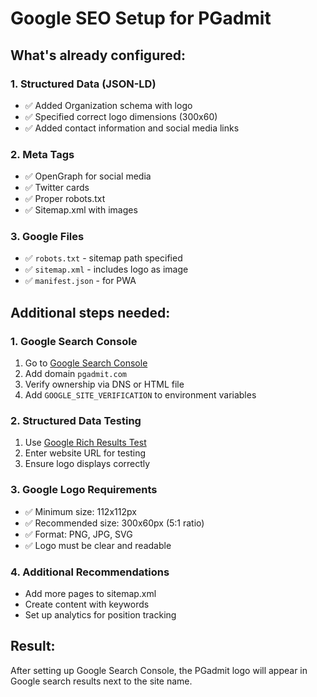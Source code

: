 # Google SEO Setup for PGadmit

## What's already configured:

### 1. Structured Data (JSON-LD)
- ✅ Added Organization schema with logo
- ✅ Specified correct logo dimensions (300x60)
- ✅ Added contact information and social media links

### 2. Meta Tags
- ✅ OpenGraph for social media
- ✅ Twitter cards
- ✅ Proper robots.txt
- ✅ Sitemap.xml with images
### 3. Google Files
- ✅ `robots.txt` - sitemap path specified
- ✅ `sitemap.xml` - includes logo as image
- ✅ `manifest.json` - for PWA

## Additional steps needed:

### 1. Google Search Console
1. Go to [Google Search Console](https://search.google.com/search-console)
2. Add domain `pgadmit.com`
3. Verify ownership via DNS or HTML file
4. Add `GOOGLE_SITE_VERIFICATION` to environment variables

### 2. Structured Data Testing
1. Use [Google Rich Results Test](https://search.google.com/test/rich-results)
2. Enter website URL for testing
3. Ensure logo displays correctly

### 3. Google Logo Requirements
- ✅ Minimum size: 112x112px
- ✅ Recommended size: 300x60px (5:1 ratio)
- ✅ Format: PNG, JPG, SVG
- ✅ Logo must be clear and readable

### 4. Additional Recommendations
- Add more pages to sitemap.xml
- Create content with keywords
- Set up analytics for position tracking

## Result:
After setting up Google Search Console, the PGadmit logo will appear in Google search results next to the site name.
